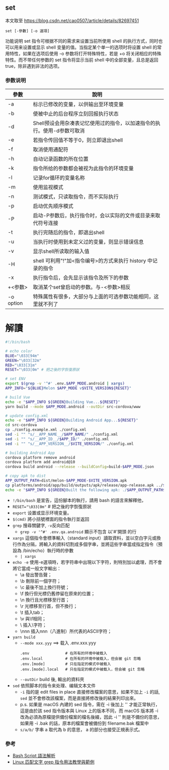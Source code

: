 ## set
本文取至 https://blog.csdn.net/cao0507/article/details/82697451
```
set [-參數] [-o 選項]
```
功能说明
set 指令可根据不同的需求来设置当前所使用 shell 的执行方式，同时也可以用来设置或显示 shell 变量的值。当指定某个单一的选项时将设置 shell 的常用特性，如果在选项后使用 -o 参数将打开特殊特性，若是 +o 将关闭相应的特殊特性。而不带任何参数的 set 指令将显示当前 shell 中的全部变量，且总是返回 true，除非遇到非法的选项。

### 参数说明
  
| 參數 | 說明 |
|-----|-----|
|  -a	| 标示已修改的变量，以供输出至环境变量 |
|  -b	| 使被中止的后台程序立刻回报执行状态 |
|  -d	| Shell预设会用杂凑表记忆使用过的指令，以加速指令的执行。使用-d参数可取消 |
|  -e	| 若指令传回值不等于0，则立即退出shell |
|  -f	| 取消使用通配符 |
|  -h	| 自动记录函数的所在位置 |
|  -k	| 指令所给的参数都会被视为此指令的环境变量 |
|  -l	| 记录for循环的变量名称 |
|  -m	| 使用监视模式 |
|  -n	| 测试模式，只读取指令，而不实际执行 |
|  -p	| 启动优先顺序模式 |
|  -P	| 启动-P参数后，执行指令时，会以实际的文件或目录来取代符号连接 |
|  -t	| 执行完随后的指令，即退出shell |
|  -u	| 当执行时使用到未定义过的变量，则显示错误信息 |
|  -v	| 显示shell所读取的输入值 |
|  -H | shell	可利用"!"加<指令编号>的方式来执行 history 中记录的指令 |
|  -x	| 执行指令后，会先显示该指令及所下的参数 |
|  +<参数> | 取消某个set曾启动的参数。与-<参数>相反 |
|  -o option | 特殊属性有很多，大部分与上面的可选参数功能相同，这里就不列了 |


# 解讀
```sh
#!/bin/bash

# echo color
BLUE="\033[94m" 
GREEN="\033[32m"
RED="\033[31m"
RESET="\033[0m" # 把之後的字恢復原狀

# set ENV
export $(grep -v '^#' .env.$APP_MODE.android | xargs)
APP_INFO="${BLUE}Melon $APP_MODE v$VITE_VERSION${RESET}"

# build Vue
echo -e "$APP_INFO ${GREEN}Building Vue...${RESET}"
yarn build --mode $APP_MODE.android --outDir src-cordova/www

# update config.xml
echo -e "$APP_INFO ${GREEN}Building Android App...${RESET}"
cd src-cordova
cp ./config.example.xml ./config.xml
sed -i "" "s/__APP_NAME__/$APP_NAME/" ./config.xml
sed -i "" "s/__APP_ID__/$APP_ID/" ./config.xml
sed -i "" "s/__APP_VERSION__/$VITE_VERSION/" ./config.xml

# building Android App
cordova platform remove android
cordova platform add android@10
cordova build android --release --buildConfig=build-$APP_MODE.json

# copy apk to dist
APP_OUTPUT_PATH=dist/melon-$APP_MODE-$VITE_VERSION.apk
cp platforms/android/app/build/outputs/apk/release/app-release.apk ../$APP_OUTPUT_PATH
echo -e "$APP_INFO ${GREEN}Built the following apk: ./$APP_OUTPUT_PATH${RESET}"
```

- `!/bin/bash` 是宣告，這份腳本的執行，請用 bash 的語言來解釋他，
- `RESET="\033[0m"` # 把之後的字恢復原狀
- `export` 设置或显示环境变量。
- `$(cmd)` 將小括號裡面的指令執行並返回
- `grep` 搜尋關鍵字, `-v`反向匹配
  - `grep -v '^#' .env.qa.android` 顯示不包含 以'#'開頭 的行
- `xargs` 這個指令會標準輸入（standard input）讀取資料，並以空白字元或換行作為分隔，將輸入的資料切割成多個字串，並將這些字串當成指定指令（預設為 /bin/echo）執行時的參數
  - `| xargs`
- `echo -e` 使用-e選項時，若字符串中出現以下字符，則特別加以處理，而不會將它當成一般文字輸出：
  - \a 發出警告聲；
  - \b 刪除前一個字符；
  - \c 最後不加上換行符號；
  - \f 換行但光標仍舊停留在原來的位置；
  - \n 換行且光標移至行首；
  - \r 光標移至行首，但不換行；
  - \t 插入tab；
  - \v 與\f相同；
  - \\ 插入\字符；
  - \nnn 插入nnn（八進制）所代表的ASCII字符；
- `yarn build`
  - `--mode xxx.yyy`  ==> 载入 .env.xxx.yyy
    ```
    .env                # 在所有的环境中被载入
    .env.local          # 在所有的环境中被载入，但会被 git 忽略
    .env.[mode]         # 只在指定的模式中被载入
    .env.[mode].local   # 只在指定的模式中被载入，但会被 git 忽略
    ```
  - `--outDir` build 後, 輸出的資料夾
- `sed` 依照脚本的指令来处理、编辑文本文件
  - `-i` 指的是 edit files in place 直接修改檔案的意思，如果不加上 `-i` 的話, `sed` 並不會修改該檔案，而是直接將修改後的結果列印出來。
  - p.s. 如果是 macOS 內建的 sed 指令，需在 -i 後加上 '' 才能正常執行，這是由於該 sed 指令版本與 Linux 上的版本不同，而 macOS 版本將 -i 改為必須為原檔提供備份檔案的檔名後綴，因此 -i '' 則是不備份的意思，如果用 -i .bak 的話，原本的檔案會被備份到 filename.bak 檔案中
  - `s/a/b/` 字串 a 取代為 b 的意思， a 的部分也接受正規表示式。

### 參考 
- [Bash Script 語法解析](https://medium.com/vswe/bash-shell-script-cheat-sheet-15ce3cb1b2c7)
- [Linux 匹配文字 grep 指令用法教學與範例](https://blog.gtwang.org/linux/linux-grep-command-tutorial-examples/)
